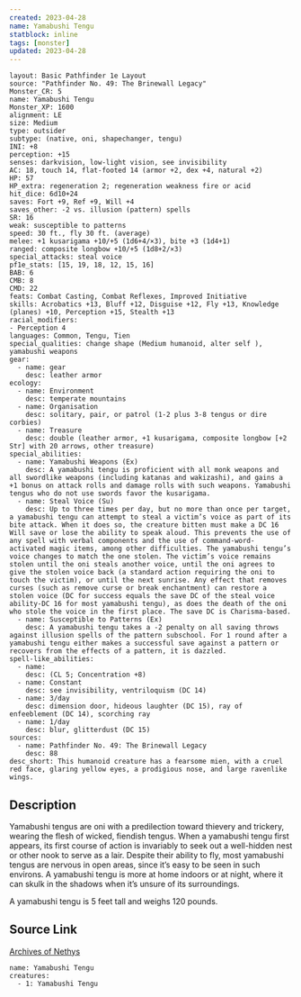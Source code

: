 ```yaml
---
created: 2023-04-28
name: Yamabushi Tengu
statblock: inline
tags: [monster]
updated: 2023-04-28
---
```

```statblock
layout: Basic Pathfinder 1e Layout
source: "Pathfinder No. 49: The Brinewall Legacy"
Monster_CR: 5
name: Yamabushi Tengu
Monster_XP: 1600
alignment: LE
size: Medium
type: outsider
subtype: (native, oni, shapechanger, tengu)
INI: +8
perception: +15
senses: darkvision, low-light vision, see invisibility
AC: 18, touch 14, flat-footed 14 (armor +2, dex +4, natural +2)
HP: 57
HP_extra: regeneration 2; regeneration weakness fire or acid
hit_dice: 6d10+24
saves: Fort +9, Ref +9, Will +4
saves_other: -2 vs. illusion (pattern) spells
SR: 16
weak: susceptible to patterns
speed: 30 ft., fly 30 ft. (average)
melee: +1 kusarigama +10/+5 (1d6+4/×3), bite +3 (1d4+1)
ranged: composite longbow +10/+5 (1d8+2/×3)
special_attacks: steal voice
pf1e_stats: [15, 19, 18, 12, 15, 16]
BAB: 6
CMB: 8
CMD: 22
feats: Combat Casting, Combat Reflexes, Improved Initiative
skills: Acrobatics +13, Bluff +12, Disguise +12, Fly +13, Knowledge (planes) +10, Perception +15, Stealth +13
racial_modifiers:
- Perception 4
languages: Common, Tengu, Tien
special_qualities: change shape (Medium humanoid, alter self ), yamabushi weapons
gear:
  - name: gear
    desc: leather armor
ecology:
  - name: Environment
    desc: temperate mountains
  - name: Organisation
    desc: solitary, pair, or patrol (1-2 plus 3-8 tengus or dire corbies)
  - name: Treasure
    desc: double (leather armor, +1 kusarigama, composite longbow [+2 Str] with 20 arrows, other treasure)
special_abilities:
  - name: Yamabushi Weapons (Ex)
    desc: A yamabushi tengu is proficient with all monk weapons and all swordlike weapons (including katanas and wakizashi), and gains a +1 bonus on attack rolls and damage rolls with such weapons. Yamabushi tengus who do not use swords favor the kusarigama.
  - name: Steal Voice (Su)
    desc: Up to three times per day, but no more than once per target, a yamabushi tengu can attempt to steal a victim’s voice as part of its bite attack. When it does so, the creature bitten must make a DC 16 Will save or lose the ability to speak aloud. This prevents the use of any spell with verbal components and the use of command-word- activated magic items, among other difficulties. The yamabushi tengu’s voice changes to match the one stolen. The victim’s voice remains stolen until the oni steals another voice, until the oni agrees to give the stolen voice back (a standard action requiring the oni to touch the victim), or until the next sunrise. Any effect that removes curses (such as remove curse or break enchantment) can restore a stolen voice (DC for success equals the save DC of the steal voice ability-DC 16 for most yamabushi tengu), as does the death of the oni who stole the voice in the first place. The save DC is Charisma-based.
  - name: Susceptible to Patterns (Ex)
    desc: A yamabushi tengu takes a -2 penalty on all saving throws against illusion spells of the pattern subschool. For 1 round after a yamabushi tengu either makes a successful save against a pattern or recovers from the effects of a pattern, it is dazzled.
spell-like_abilities:
  - name:
    desc: (CL 5; Concentration +8)
  - name: Constant
    desc: see invisibility, ventriloquism (DC 14)
  - name: 3/day
    desc: dimension door, hideous laughter (DC 15), ray of enfeeblement (DC 14), scorching ray
  - name: 1/day
    desc: blur, glitterdust (DC 15)
sources:
  - name: Pathfinder No. 49: The Brinewall Legacy
    desc: 88
desc_short: This humanoid creature has a fearsome mien, with a cruel red face, glaring yellow eyes, a prodigious nose, and large ravenlike wings.
```
## Description
Yamabushi tengus are oni with a predilection toward thievery and trickery, wearing the flesh of wicked, fiendish tengus. When a yamabushi tengu first appears, its first course of action is invariably to seek out a well-hidden nest or other nook to serve as a lair. Despite their ability to fly, most yamabushi tengus are nervous in open areas, since it’s easy to be seen in such environs. A yamabushi tengu is more at home indoors or at night, where it can skulk in the shadows when it’s unsure of its surroundings.

A yamabushi tengu is 5 feet tall and weighs 120 pounds.
## Source Link
[Archives of Nethys](https://aonprd.com/MonsterDisplay.aspx?ItemName=Yamabushi%20Tengu)
```encounter-table
name: Yamabushi Tengu
creatures:
  - 1: Yamabushi Tengu
```
